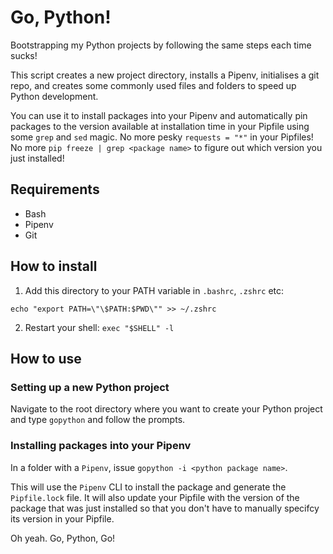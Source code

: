 # Go, Python!

Bootstrapping my Python projects by following the same steps each time sucks! 

This script creates a new project directory, installs a Pipenv, initialises a git repo, and creates some commonly used files and folders to speed up Python development. 

You can use it to install packages into your Pipenv and automatically pin packages to the version available at installation time in your Pipfile using some `grep` and `sed` magic. No more pesky `requests = "*"` in your Pipfiles! No more `pip freeze | grep <package name>` to figure out which version you just installed! 

## Requirements

* Bash
* Pipenv
* Git

## How to install

1. Add this directory to your PATH variable in `.bashrc`, `.zshrc` etc:

```echo "export PATH=\"\$PATH:$PWD\"" >> ~/.zshrc```

2. Restart your shell: `exec "$SHELL" -l`

## How to use

### Setting up a new Python project

Navigate to the root directory where you want to create your Python project and type `gopython` and follow the prompts.

### Installing packages into your Pipenv

In a folder with a `Pipenv`, issue `gopython -i <python package name>`.

This will use the `Pipenv` CLI to install the package and generate the `Pipfile.lock` file. It will also update your Pipfile with the version of the package that was just installed so that you don't have to manually specifcy its version in your Pipfile.  

Oh yeah. Go, Python, Go!
